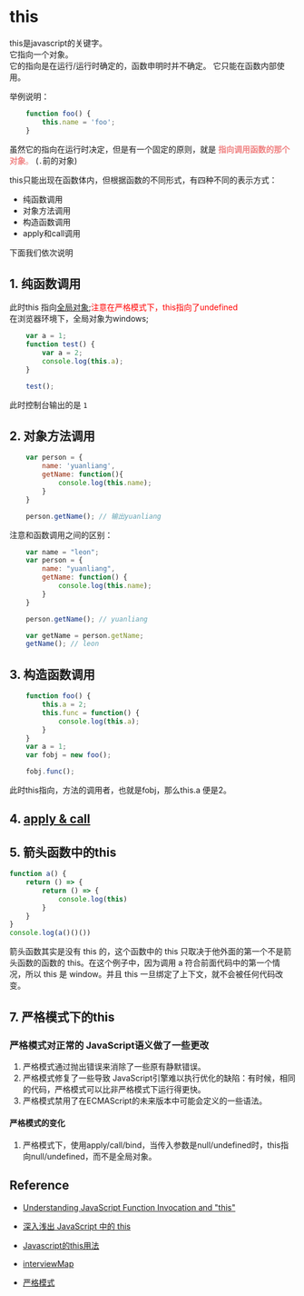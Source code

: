# this

this是javascript的关键字。  
它指向一个对象。  
它的指向是在运行/运行时确定的，函数申明时并不确定。
它只能在函数内部使用。  

举例说明：

``` javascript
    function foo() {
        this.name = 'foo';
    }
```

虽然它的指向在运行时决定，但是有一个固定的原则，就是<span style="color:#F08080"> **指向调用函数的那个对象**。</span>  (`.`前的对象)

this只能出现在函数体内，但根据函数的不同形式，有四种不同的表示方式：

- 纯函数调用
- 对象方法调用
- 构造函数调用
- apply和call调用

下面我们依次说明

## 1. 纯函数调用

此时this 指向[全局对象](./global.md);<span style="color:red;">注意在严格模式下，this指向了undefined </span>  
在浏览器环境下，全局对象为windows;

```javascript
    var a = 1;
    function test() {
        var a = 2;
        console.log(this.a);
    }

    test();
```

此时控制台输出的是 `1`

## 2. 对象方法调用

```javascript
    var person = {
        name: 'yuanliang',
        getName: function(){
            console.log(this.name);
        }
    }

    person.getName(); // 输出yuanliang
```

注意和函数调用之间的区别：

```javascript
    var name = "leon";
    var person = {
        name: "yuanliang",
        getName: function() {
            console.log(this.name);
        }
    }

    person.getName(); // yuanliang

    var getName = person.getName;
    getName(); // leon

```

## 3. 构造函数调用

``` javascript
    function foo() {
        this.a = 2;
        this.func = function() {
            console.log(this.a);
        }
    }
    var a = 1;
    var fobj = new foo();

    fobj.func();

```

此时this指向，方法的调用者，也就是fobj，那么this.a 便是2。

## 4. [apply & call](./call&apply.md)

## 5. 箭头函数中的this

```javascript
function a() {
    return () => {
        return () => {
            console.log(this)
        }
    }
}
console.log(a()()())

```

箭头函数其实是没有 this 的，这个函数中的 this 只取决于他外面的第一个不是箭头函数的函数的 this。在这个例子中，因为调用 a 符合前面代码中的第一个情况，所以 this 是 window。并且 this 一旦绑定了上下文，就不会被任何代码改变。

## 7. 严格模式下的this

### 严格模式对正常的 JavaScript语义做了一些更改

1. 严格模式通过抛出错误来消除了一些原有静默错误。
2. 严格模式修复了一些导致 JavaScript引擎难以执行优化的缺陷：有时候，相同的代码，严格模式可以比非严格模式下运行得更快。
3. 严格模式禁用了在ECMAScript的未来版本中可能会定义的一些语法。

#### 严格模式的变化

1. 严格模式下，使用apply/call/bind，当传入参数是null/undefined时，this指向null/undefined，而不是全局对象。

## Reference

- [Understanding JavaScript Function Invocation and "this"](http://yehudakatz.com/2011/08/11/understanding-javascript-function-invocation-and-this/)

- [深入浅出 JavaScript 中的 this](https://www.ibm.com/developerworks/cn/web/1207_wangqf_jsthis/index.html)
- [Javascript的this用法](http://www.ruanyifeng.com/blog/2010/04/using_this_keyword_in_javascript.html)
- [interviewMap](https://yuchengkai.cn/docs/zh/frontend/#%E5%AF%B9%E8%B1%A1%E8%BD%AC%E5%9F%BA%E6%9C%AC%E7%B1%BB%E5%9E%8B)
- [严格模式](https://developer.mozilla.org/zh-CN/docs/Web/JavaScript/Reference/Strict_mode)
